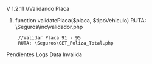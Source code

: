 V 1.2.11 //Validando Placa

1. function validatePlaca($placa, $tipoVehiculo)
        RUTA: \Seguros\inc\validador.php

        //Validar Placa 91 - 95
        RUTA: \Seguros\GET_Poliza_Total.php



Pendientes
Logs Data Invalida